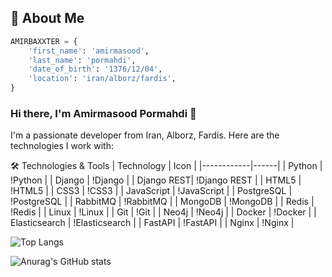 ## 🚀 About Me
```python
AMIRBAXXTER = {
    'first_name': 'amirmasood',
    'last_name': 'pormahdi',
    'date_of_birth': '1376/12/04',
    'location': 'iran/alborz/fardis',
}
```
### Hi there, I'm Amirmasood Pormahdi 👋
I'm a passionate developer from Iran, Alborz, Fardis. Here are the technologies I work with:

🛠️ Technologies & Tools
| Technology | Icon |
|------------|------|
| Python     | !Python |
| Django     | !Django |
| Django REST| !Django REST |
| HTML5      | !HTML5 |
| CSS3       | !CSS3 |
| JavaScript | !JavaScript |
| PostgreSQL | !PostgreSQL |
| RabbitMQ   | !RabbitMQ |
| MongoDB    | !MongoDB |
| Redis      | !Redis |
| Linux      | !Linux |
| Git        | !Git |
| Neo4j      | !Neo4j |
| Docker     | !Docker |
| Elasticsearch | !Elasticsearch |
| FastAPI    | !FastAPI |
| Nginx      | !Nginx |



![Top Langs](https://github-readme-stats.vercel.app/api/top-langs/?username=AMIRBAXXTER)

![Anurag's GitHub stats](https://github-readme-stats.vercel.app/api?username=AMIRBAXXTER&show_icons=true&theme=blue_navy)
